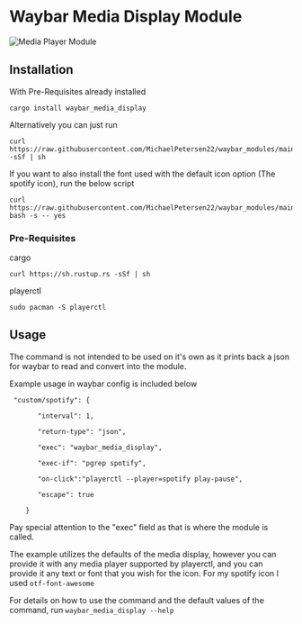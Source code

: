 # Waybar Media Display Module
![Media Player Module](https://user-images.githubusercontent.com/72793125/181866336-9ccfdc0e-7f72-4408-8414-604528eea305.png)

## Installation
With Pre-Requisites already installed

```
cargo install waybar_media_display
```
Alternatively you can just run

```
curl https://raw.githubusercontent.com/MichaelPetersen22/waybar_modules/main/media_install.sh -sSf | sh
```

If you want to also install the font used with the default icon option (The spotify icon), run the below script

```
curl https://raw.githubusercontent.com/MichaelPetersen22/waybar_modules/main/media_install.sh| bash -s -- yes
```

### Pre-Requisites
cargo

```
curl https://sh.rustup.rs -sSf | sh
```

playerctl

```
sudo pacman -S playerctl
```

## Usage
The command is not intended to be used on it's own as it prints back a json for waybar to read and convert into the module.

Example usage in waybar config is included below
```
 "custom/spotify": {
 
       "interval": 1,
       
       "return-type": "json",
       
       "exec": "waybar_media_display",
       
       "exec-if": "pgrep spotify",
       
       "on-click":"playerctl --player=spotify play-pause",
 
       "escape": true
       
    }
```
Pay special attention to the "exec" field as that is where the module is called.

The example utilizes the defaults of the media display, however you can provide it with any media player supported by playerctl, and you can provide it any text or font that you wish for the icon. 
For my spotify icon I used ```otf-font-awesome```

For details on how to use the command and the default values of the command, run ```waybar_media_display --help```
